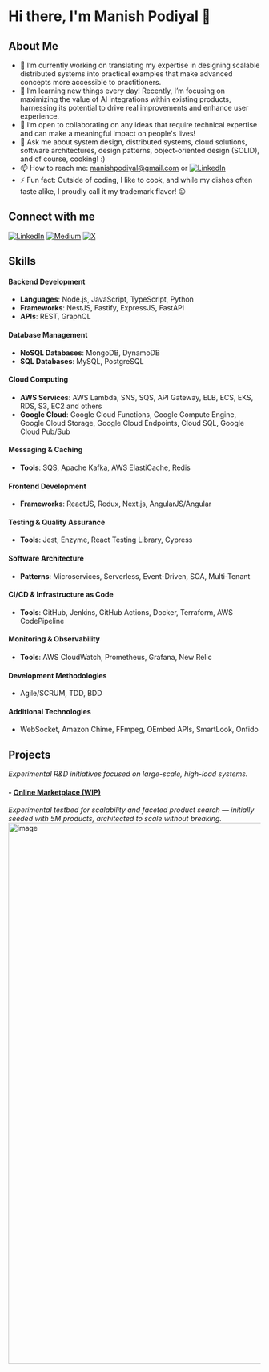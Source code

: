 # Hi there, I'm Manish Podiyal 👋

## About Me
- 🔭 I’m currently working on translating my expertise in designing scalable distributed systems into practical examples that make advanced concepts more accessible to practitioners.
- 🌱 I’m learning new things every day! Recently, I’m focusing on maximizing the value of AI integrations within existing products, harnessing its potential to drive real improvements and enhance user experience.
- 👯 I’m open to collaborating on any ideas that require technical expertise and can make a meaningful impact on people's lives!
- 💬 Ask me about system design, distributed systems, cloud solutions, software architectures, design patterns, object-oriented design (SOLID), and of course, cooking! :)
- 📫 How to reach me: manishpodiyal@gmail.com or [![LinkedIn](https://img.shields.io/badge/LinkedIn-Profile-blue?style=flat&logo=linkedin)](https://in.linkedin.com/in/manishpodiyal)
- ⚡ Fun fact: Outside of coding, I like to cook, and while my dishes often taste alike, I proudly call it my trademark flavor! 😉

## Connect with me
[![LinkedIn](https://img.shields.io/badge/LinkedIn-Profile-blue?style=flat&logo=linkedin)](https://in.linkedin.com/in/manishpodiyal)
[![Medium](https://img.shields.io/badge/Medium-@manishpodiyal-orange?style=flat&logo=medium)](https://medium.com/@manishpodiyal)
[![X](https://img.shields.io/badge/X-@manishpodiyal-blue?style=flat&logo=x)](https://x.com/manishpodiyal)

## Skills

#### Backend Development
- **Languages**: Node.js, JavaScript, TypeScript, Python
- **Frameworks**: NestJS, Fastify, ExpressJS, FastAPI
- **APIs**: REST, GraphQL

#### Database Management
- **NoSQL Databases**: MongoDB, DynamoDB
- **SQL Databases**: MySQL, PostgreSQL

#### Cloud Computing
- **AWS Services**: AWS Lambda, SNS, SQS, API Gateway, ELB, ECS, EKS, RDS, S3, EC2 and others
- **Google Cloud**: Google Cloud Functions, Google Compute Engine, Google Cloud Storage, Google Cloud Endpoints, Cloud SQL, Google Cloud Pub/Sub 

#### Messaging & Caching
- **Tools**: SQS, Apache Kafka, AWS ElastiCache, Redis

#### Frontend Development
- **Frameworks**: ReactJS, Redux, Next.js, AngularJS/Angular

#### Testing & Quality Assurance
- **Tools**: Jest, Enzyme, React Testing Library, Cypress

#### Software Architecture
- **Patterns**: Microservices, Serverless, Event-Driven, SOA, Multi-Tenant

#### CI/CD & Infrastructure as Code
- **Tools**: GitHub, Jenkins, GitHub Actions, Docker, Terraform, AWS CodePipeline

#### Monitoring & Observability
- **Tools**: AWS CloudWatch, Prometheus, Grafana, New Relic

#### Development Methodologies
- Agile/SCRUM, TDD, BDD

#### Additional Technologies
- WebSocket, Amazon Chime, FFmpeg, OEmbed APIs, SmartLook, Onfido

## Projects 
*Experimental R&D initiatives focused on large-scale, high-load systems.*
#### - [Online Marketplace (WIP)](https://podiyalmanish.github.io/online-marketplace-wip) 
*Experimental testbed for scalability and faceted product search — initially seeded with 5M products, architected to scale without breaking.*
<img width="1920" height="1080" alt="image" src="https://github.com/user-attachments/assets/b4bc2dc4-362d-4767-a2db-f2d4b4762d8b" />


